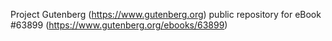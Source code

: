 Project Gutenberg (https://www.gutenberg.org) public repository for eBook #63899 (https://www.gutenberg.org/ebooks/63899)

